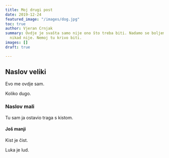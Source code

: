 ```yaml
---
title: Moj drugi post
date: 2019-12-24
featured_image: "/images/dog.jpg"
toc: true
author: Vjeran Crnjak
summary: Ovdje je svašta samo nije ono što treba biti. Nadamo se boljem, ali očito
  nikad nije. Nemoj tu krivo biti.
images: []
draft: true

---
```

## Naslov veliki

Evo me ovdje sam.

Koliko dugo.

### Naslov mali

Tu sam ja ostavio traga s kistom.

#### Još manji

Kist je čist.

Luka je lud.